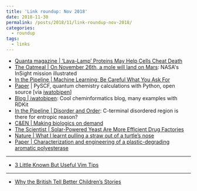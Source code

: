 ```yaml
---
title: 'Link roundup: Nov 2018'
date: 2018-11-30
permalink: /posts/2018/11/link-roundup-nov-2018/
categories:
  - roundup
tags:
  - links
---
```


- [Quanta magazine \| ‘Lava-Lamp’ Proteins May Help Cells Cheat Death](https://www.quantamagazine.org/phase-separating-proteins-may-protect-and-regulate-cells-20181126/) 
- [The Oatmeal \| On November 26th, a mole will land on Mars](http://theoatmeal.com/comics/insight): NASA's InSight mission illustrated  
- [In the Pipeline \| Machine Learning: Be Careful What You Ask For](https://blogs.sciencemag.org/pipeline/archives/2018/11/20/machine-learning-be-careful-what-you-ask-for)
- [Paper](https://onlinelibrary.wiley.com/doi/full/10.1002/wcms.1340) \| PySCF, quantum chemistry calculations with Python, open source [via [iwatobipen](https://iwatobipen.wordpress.com/2017/07/30/quantum-chemistry-calculation-with-python/)]
- [Blog \| iwatobipen](https://iwatobipen.wordpress.com/): Cool cheminformatics blog, many examples with RDKit
- [In the Pipeline \| Disorder and Order](https://blogs.sciencemag.org/pipeline/archives/2018/11/19/disorder-and-order): C-terminal disordered region is there for entropic reason?
- [C&EN \| Making biologics on demand](https://cen.acs.org/biological-chemistry/biotechnology/Making-biologics-demand/96/i45)
- [The Scientist \| Solar-Powered Yeast Are More Efficient Drug Factories](https://www.the-scientist.com/news-opinion/solar-powered-yeast-are-more-efficient-drug-factories-65094)
- [Nature \| What I learnt pulling a straw out of a turtle’s nose](https://www.nature.com/articles/d41586-018-07287-z)
- [Paper \| Characterization and engineering of a plastic-degrading aromatic polyesterase](http://www.pnas.org/content/115/19/E4350)
---
- [3 Little Known But Useful Vim Tips](https://dev.to/jovica/3-little-known-but-useful-vim-tips-1pbg)
---
- [Why the British Tell Better Children’s Stories](https://www.theatlantic.com/entertainment/archive/2016/01/why-the-british-tell-better-childrens-stories/422859/)
